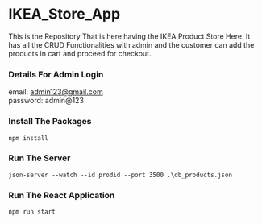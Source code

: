 # IKEA_Store_App

This is the Repository That is here having the IKEA Product Store Here. It has all the CRUD Functionalities with admin and the customer can add the products in cart and proceed for checkout.

### Details For Admin Login

email: admin123@gmail.com
<br/>
password: admin@123

### Install The Packages

`npm install`

### Run The Server

`json-server --watch --id prodid --port 3500 .\db_products.json`

### Run The React Application

`npm run start`
